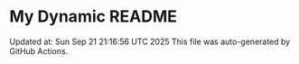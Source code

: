 # My Dynamic README
Updated at: Sun Sep 21 21:16:56 UTC 2025
This file was auto-generated by GitHub Actions.

